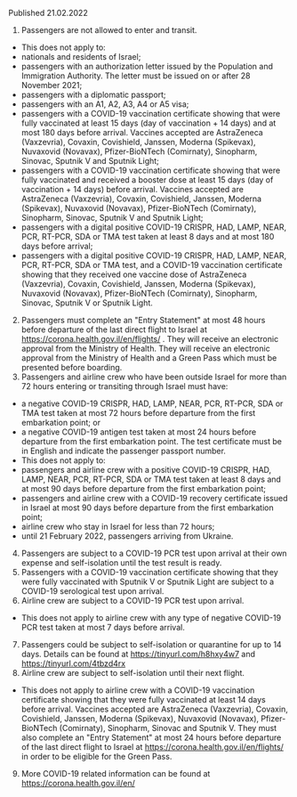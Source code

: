 Published 21.02.2022
1. Passengers are not allowed to enter and transit.
- This does not apply to:
- nationals and residents of Israel;
- passengers with an authorization letter issued by the Population and Immigration Authority. The letter must be issued on or after 28 November 2021;
- passengers with a diplomatic passport;
- passengers with an A1, A2, A3, A4 or A5 visa;
- passengers with a COVID-19 vaccination certificate showing that were fully vaccinated at least 15 days (day of vaccination + 14 days) and at most 180 days before arrival. Vaccines accepted are AstraZeneca (Vaxzevria), Covaxin, Covishield, Janssen, Moderna (Spikevax), Nuvaxovid (Novavax), Pfizer-BioNTech (Comirnaty), Sinopharm, Sinovac, Sputnik V and Sputnik Light;
- passengers with a COVID-19 vaccination certificate showing that were fully vaccinated and received a booster dose at least 15 days (day of vaccination + 14 days) before arrival. Vaccines accepted are AstraZeneca (Vaxzevria), Covaxin, Covishield, Janssen, Moderna (Spikevax), Nuvaxovid (Novavax), Pfizer-BioNTech (Comirnaty), Sinopharm, Sinovac, Sputnik V and Sputnik Light;
- passengers with a digital positive COVID-19 CRISPR, HAD, LAMP, NEAR, PCR, RT-PCR, SDA or TMA test taken at least 8 days and at most 180 days before arrival;
- passengers with a digital positive COVID-19 CRISPR, HAD, LAMP, NEAR, PCR, RT-PCR, SDA or TMA test, and a COVID-19 vaccination certificate showing that they received one vaccine dose of AstraZeneca (Vaxzevria), Covaxin, Covishield, Janssen, Moderna (Spikevax), Nuvaxovid (Novavax), Pfizer-BioNTech (Comirnaty), Sinopharm, Sinovac, Sputnik V or Sputnik Light.
2. Passengers must complete an "Entry Statement" at most 48 hours before departure of the last direct flight to Israel at <a href="https://corona.health.gov.il/en/flights/">https://corona.health.gov.il/en/flights/</a> . They will receive an electronic approval from the Ministry of Health. They will receive an electronic approval from the Ministry of Health and a Green Pass which must be presented before boarding.
3. Passengers and airline crew who have been outside Israel for more than 72 hours entering or transiting through Israel must have:
- a negative COVID-19 CRISPR, HAD, LAMP, NEAR, PCR, RT-PCR, SDA or TMA test taken at most 72 hours before departure from the first embarkation point; or
- a negative COVID-19 antigen test taken at most 24 hours before departure from the first embarkation point.
The test certificate must be in English and indicate the passenger passport number.
- This does not apply to:
- passengers and airline crew with a positive COVID-19 CRISPR, HAD, LAMP, NEAR, PCR, RT-PCR, SDA or TMA test taken at least 8 days and at most 90 days before departure from the first embarkation point;
- passengers and airline crew with a COVID-19 recovery certificate issued in Israel at most 90 days before departure from the first embarkation point;
- airline crew who stay in Israel for less than 72 hours;
- until 21 February 2022, passengers arriving from Ukraine.
4. Passengers are subject to a COVID-19 PCR test upon arrival at their own expense and self-isolation until the test result is ready.
5. Passengers with a COVID-19 vaccination certificate showing that they were fully vaccinated with Sputnik V or Sputnik Light are subject to a COVID-19 serological test upon arrival.
6. Airline crew are subject to a COVID-19 PCR test upon arrival.
- This does not apply to airline crew with any type of negative COVID-19 PCR test taken at most 7 days before arrival.
7. Passengers could be subject to self-isolation or quarantine for up to 14 days. Details can be found at <a href="https://tinyurl.com/h8hxy4w7">https://tinyurl.com/h8hxy4w7</a> and <a href="https://tinyurl.com/4tbzd4rx">https://tinyurl.com/4tbzd4rx</a>
8. Airline crew are subject to self-isolation until their next flight.
- This does not apply to airline crew with a COVID-19 vaccination certificate showing that they were fully vaccinated at least 14 days before arrival. Vaccines accepted are AstraZeneca (Vaxzevria), Covaxin, Covishield, Janssen, Moderna (Spikevax), Nuvaxovid (Novavax), Pfizer-BioNTech (Comirnaty), Sinopharm, Sinovac and Sputnik V. They must also complete an "Entry Statement" at most 24 hours before departure of the last direct flight to Israel at <a href="https://corona.health.gov.il/en/flights/">https://corona.health.gov.il/en/flights/</a> in order to be eligible for the Green Pass.
9. More COVID-19 related information can be found at <a href="https://corona.health.gov.il/en/">https://corona.health.gov.il/en/</a>